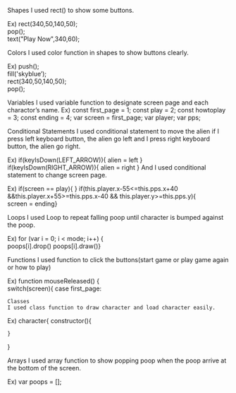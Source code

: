 Shapes
I used rect() to show some buttons.

Ex)  rect(340,50,140,50);    
	pop();    
	text("Play Now",340,60);
  
  Colors
  I used color function in shapes to show buttons clearly.


Ex) 	push();    
	fill('skyblue’);    
	rect(340,50,140,50);    
	pop();
  
  Variables
  I used variable function to designate screen page and each charactor’s name.
Ex)  const first_page = 1;
	const play = 2;
	const howtoplay = 3;
	const ending = 4;
	var screen = first_page;
	var player;
	var pps;
  
  Conditional Statements
  I used conditional statement to move the alien if I press left keyboard button, the alien go left and I press right keyboard button, the alien go right.

Ex) if(keyIsDown(LEFT_ARROW)){
	alien = left
	}
	if(keyIsDown(RIGHT_ARROW)){
	alien = right
	}
And I used conditional statement to change screen page.

Ex) if(screen == play){
	}
	 if(this.player.x-55<=this.pps.x+40 	&&this.player.x+55>=this.pps.x-40 &&	this.player.y>=this.pps.y){      
	screen = ending}

Loops
I used Loop to repeat falling poop until character is bumped against the poop.

Ex) for (var i = 0; i < mode; i++) {    
	poops[i].drop()    poops[i].draw()}

Functions
I used function to click the buttons(start game or play game again or how to play)

Ex) function mouseReleased() {  
	switch(screen){
		case first_page:
    
    Classes
    I used class function to draw character and load character easily.

Ex) character{
	 constructor(){
	
 	}
}

Arrays
I used array function to show popping poop when the poop arrive at the bottom of the screen.

Ex) var poops = [];
